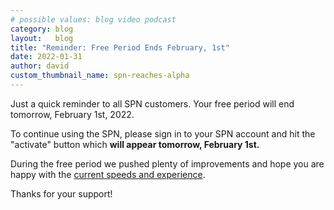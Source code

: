 ```yaml
---
# possible values: blog video podcast
category: blog
layout:   blog
title: "Reminder: Free Period Ends February, 1st"
date: 2022-01-31
author: david
custom_thumbnail_name: spn-reaches-alpha
---
```


Just a quick reminder to all SPN customers. Your free period will end tomorrow, February 1st, 2022.

To continue using the SPN, please sign in to your SPN account and hit the "activate" button which **will appear tomorrow, February 1st.**

During the free period we pushed plenty of improvements and hope you are happy with the [current speeds and experience](https://docs.safing.io/spn/alpha/status).

Thanks for your support!
